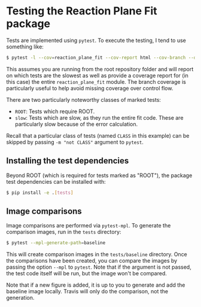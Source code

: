 # Testing the Reaction Plane Fit package

Tests are implemented using `pytest`. To execute the testing, I tend to use something like:

```bash
$ pytest -l --cov=reaction_plane_fit --cov-report html --cov-branch --durations=5 --mpl tests/
```

This assumes you are running from the root repository folder and will report on which tests are the slowest
as well as provide a coverage report for (in this case) the entire `reaction_plane_fit` module. The branch
coverage is particularly useful to help avoid missing coverage over control flow.

There are two particularly noteworthy classes of marked tests:

- `ROOT`: Tests which require ROOT.
- `slow`: Tests which are slow, as they run the entire fit code. These are particularly slow because of the
  error calculation.

Recall that a particular class of tests (named `CLASS` in this example) can be skipped by passing `-m "not
CLASS"` argument to `pytest`.

## Installing the test dependencies

Beyond ROOT (which is required for tests marked as "ROOT"), the package test dependencies can be installed
with:

```bash
$ pip install -e .[tests]
```

## Image comparisons

Image comparisons are performed via `pytest-mpl`. To generate the comparison images, run in the `tests`
directory:

```bash
$ pytest --mpl-generate-path=baseline
```

This will create comparison images in the `tests/baseline` directory. Once the comparisons have been created,
you can compare the images by passing the option `--mpl` to `pytest`. Note that if the argument is not passed,
the test code itself will be run, but the image won't be compared.

Note that if a new figure is added, it is up to you to generate and add the baseline image locally. Travis
will only do the comparison, not the generation.

